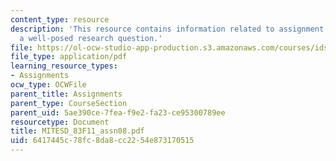 ```yaml
---
content_type: resource
description: 'This resource contains information related to assignment 8: developing
  a well-posed research question.'
file: https://ol-ocw-studio-app-production.s3.amazonaws.com/courses/ids-900-doctoral-seminar-in-engineering-systems-fall-2011/6417445c78fc8da8cc2254e873170515_MITESD_83F11_assn08.pdf
file_type: application/pdf
learning_resource_types:
- Assignments
ocw_type: OCWFile
parent_title: Assignments
parent_type: CourseSection
parent_uid: 5ae390ce-7fea-f9e2-fa23-ce95300789ee
resourcetype: Document
title: MITESD_83F11_assn08.pdf
uid: 6417445c-78fc-8da8-cc22-54e873170515
---
```


